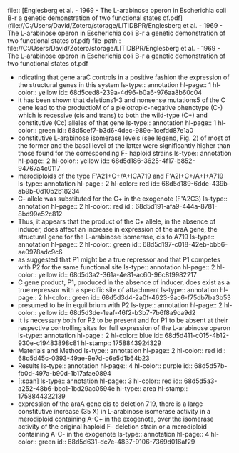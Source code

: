 file:: [Englesberg et al. - 1969 - The L-arabinose operon in Escherichia coli B-r a genetic demonstration of two functional states of.pdf](file://C:/Users/David/Zotero/storage/LITIDBPR/Englesberg et al. - 1969 - The L-arabinose operon in Escherichia coli B-r a genetic demonstration of two functional states of.pdf)
file-path:: file://C:/Users/David/Zotero/storage/LITIDBPR/Englesberg et al. - 1969 - The L-arabinose operon in Escherichia coli B-r a genetic demonstration of two functional states of.pdf

- ndicating that gene araC controls in a positive fashion the expression of the structural genes in this system
  ls-type:: annotation
  hl-page:: 1
  hl-color:: yellow
  id:: 68d5ced8-239a-4d96-b0a6-976aa8b60c04
- it has been shown that deletions1-3 and nonsense mutations5 of the C gene lead to the productioM of a pleiotropic-negative phenotype (C-) which is recessive (cis and trans) to both the wild-type (C+) and constitutive (Cc) alleles of that gene
  ls-type:: annotation
  hl-page:: 1
  hl-color:: green
  id:: 68d5cef7-b3d6-4dec-989e-1cefdd87e1a0
- constitutive L-arabinose isomerase levels (see legend, Fig. 2) of most of the former and the basal level of the latter were significantly higher than those found for the corresponding F- haploid strains
  ls-type:: annotation
  hl-page:: 2
  hl-color:: yellow
  id:: 68d5d186-3625-4f17-b852-94767a4c0117
- merodiploids of the type F'A21+C+/A+ICA719 and F'A2I+C+/A+I+A719
  ls-type:: annotation
  hl-page:: 2
  hl-color:: red
  id:: 68d5d189-6dde-439b-ab9b-0d10b2b18234
- C- allele was substituted for the C+ in the exogenote (F'A2C3)
  ls-type:: annotation
  hl-page:: 2
  hl-color:: red
  id:: 68d5d191-afa9-444a-8781-8bd99e52c812
- Thus, it appears that the product of the C+ allele, in the absence of inducer, does affect an increase in expression of the araA gene, the structural gene for the L-arabinose isomerase, cis to A719
  ls-type:: annotation
  hl-page:: 2
  hl-color:: green
  id:: 68d5d197-c018-42eb-bbb6-ae0978adc9c6
- as suggested that P1 might be a true repressor and that P1 competes with P2 for the same functional site
  ls-type:: annotation
  hl-page:: 2
  hl-color:: yellow
  id:: 68d5d3a2-361a-4e81-ac60-96c8f9982217
- C gene product, P1, produced in the absence of inducer, does exist as a true repressor with a specific site of attachment
  ls-type:: annotation
  hl-page:: 2
  hl-color:: green
  id:: 68d5d3d4-2a0f-4623-9ac6-f75db7ba3b53
- presumed to be in equilibrium with P2
  ls-type:: annotation
  hl-page:: 2
  hl-color:: yellow
  id:: 68d5d3de-1eaf-46f2-b3b7-7b6f8a9ca9d2
- It is necessary both for P2 to be present and for P1 to be absent at their respective controlling sites for full expression of the L-arabinose operon
  ls-type:: annotation
  hl-page:: 2
  hl-color:: blue
  id:: 68d5d411-c015-4b12-930e-c19483898c81
  hl-stamp:: 1758843924329
- Materials and Method
  ls-type:: annotation
  hl-page:: 2
  hl-color:: red
  id:: 68d5d45c-0393-49ae-9e7d-c6e5d1b64b23
- Results
  ls-type:: annotation
  hl-page:: 4
  hl-color:: purple
  id:: 68d5d57b-fb0d-497a-b90d-1b17afae0894
- [:span]
  ls-type:: annotation
  hl-page:: 3
  hl-color:: red
  id:: 68d5d5a3-a252-48b6-bbc1-1bd29ac0594e
  hl-type:: area
  hl-stamp:: 1758844322139
- expression of the araA gene cis to deletion 719, there is a large constitutive increase (35 X) in L-arabinose isomerase activity in a merodiploid containing A-C+ in the exogenote, over the isomerase activity of the original haploid F- deletion strain or a merodiploid containing A-C- in the exogenote
  ls-type:: annotation
  hl-page:: 4
  hl-color:: green
  id:: 68d5d631-dc7e-4837-9106-7369d016af29
